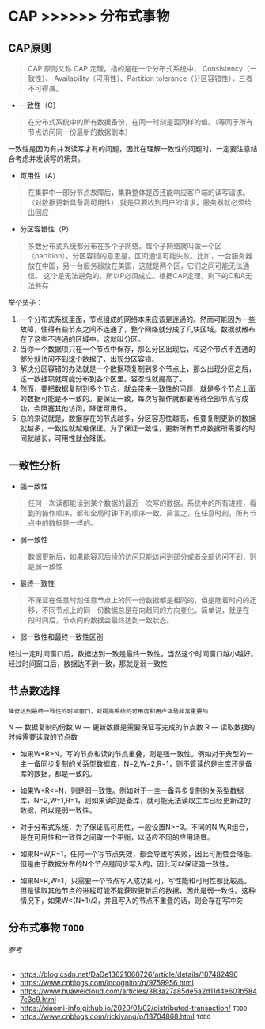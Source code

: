 # CAP >>>>>> 分布式事物

## CAP原则
>CAP 原则又称 CAP 定理，指的是在一个分布式系统中， Consistency（一致性）、 Availability（可用性）、Partition tolerance（分区容错性），三者不可得兼。

- 一致性（C）
>在分布式系统中的所有数据备份，在同一时刻是否同样的值。（等同于所有节点访问同一份最新的数据副本） 

一致性是因为有并发读写才有的问题，因此在理解一致性的问题时，一定要注意结合考虑并发读写的场景。
- 可用性（A）
>在集群中一部分节点故障后，集群整体是否还能响应客户端的读写请求。（对数据更新具备高可用性）,就是只要收到用户的请求，服务器就必须给出回应

- 分区容错性（P）
>多数分布式系统都分布在多个子网络。每个子网络就叫做一个区（partition）。分区容错的意思是，区间通信可能失败。比如，一台服务器放在中国，另一台服务器放在美国，这就是两个区，它们之间可能无法通信。
>这个是无法避免的，所以P必须成立。根据CAP定理，剩下的C和A无法共存

举个栗子： 

1. 一个分布式系统里面，节点组成的网络本来应该是连通的。然而可能因为一些故障，使得有些节点之间不连通了，整个网络就分成了几块区域。数据就散布在了这些不连通的区域中。这就叫分区。
2. 当你一个数据项只在一个节点中保存，那么分区出现后，和这个节点不连通的部分就访问不到这个数据了，出现分区容错。
3. 解决分区容错的办法就是一个数据项复制到多个节点上，那么出现分区之后，这一数据项就可能分布到各个区里。容忍性就提高了。
4. 然而，要把数据复制到多个节点，就会带来一致性的问题，就是多个节点上面的数据可能是不一致的。要保证一致，每次写操作就都要等待全部节点写成功，会阻塞其他访问，降低可用性。
5. 总的来说就是，数据存在的节点越多，分区容忍性越高，但要复制更新的数据就越多，一致性就越难保证。为了保证一致性，更新所有节点数据所需要的时间就越长，可用性就会降低。

## 一致性分析

- 强一致性
>任何一次读都能读到某个数据的最近一次写的数据。系统中的所有进程，看到的操作顺序，都和全局时钟下的顺序一致。简言之，在任意时刻，所有节点中的数据是一样的。

- 弱一致性
>数据更新后，如果能容忍后续的访问只能访问到部分或者全部访问不到，则是弱一致性

- 最终一致性
>不保证在任意时刻任意节点上的同一份数据都是相同的，但是随着时间的迁移，不同节点上的同一份数据总是在向趋同的方向变化。简单说，就是在一段时间后，节点间的数据会最终达到一致状态。

- 弱一致性和最终一致性区别

经过一定时间窗口后，数据达到一致是最终一致性，当然这个时间窗口越小越好。经过时间窗口后，数据达不到一致，那就是弱一致性

## 节点数选择

`降低达到最终一致性的时间窗口，对提高系统的可用度和用户体验非常重要的`

N — 数据复制的份数
W — 更新数据是需要保证写完成的节点数
R — 读取数据的时候需要读取的节点数

- 如果W+R>N，写的节点和读的节点重叠，则是强一致性。例如对于典型的一主一备同步复制的关系型数据库，N=2,W=2,R=1，则不管读的是主库还是备库的数据，都是一致的。

- 如果W+R<=N，则是弱一致性。例如对于一主一备异步复制的关系型数据库，N=2,W=1,R=1，则如果读的是备库，就可能无法读取主库已经更新过的数据，所以是弱一致性。

- 对于分布式系统，为了保证高可用性，一般设置N>=3。不同的N,W,R组合，是在可用性和一致性之间取一个平衡，以适应不同的应用场景。

- 如果N=W,R=1，任何一个写节点失效，都会导致写失败，因此可用性会降低，但是由于数据分布的N个节点是同步写入的，因此可以保证强一致性。

- 如果N=R,W=1，只需要一个节点写入成功即可，写性能和可用性都比较高。但是读取其他节点的进程可能不能获取更新后的数据，因此是弱一致性。这种情况下，如果W<(N+1)/2，并且写入的节点不重叠的话，则会存在写冲突  

## 分布式事物 `TODO`


###### 参考

- https://blog.csdn.net/DaDe13621060726/article/details/107482496
- https://www.cnblogs.com/incognitor/p/9759956.html
- https://www.huaweicloud.com/articles/383a27a85de5a2d11d4e601b5847c3c9.html
- https://xiaomi-info.github.io/2020/01/02/distributed-transaction/ `TODO`
- https://www.cnblogs.com/rickiyang/p/13704868.html `TODO`

